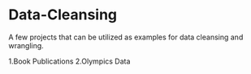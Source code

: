 # Data-Cleansing
A few projects that can be utilized as examples for data cleansing and wrangling.

1.Book Publications
2.Olympics Data



